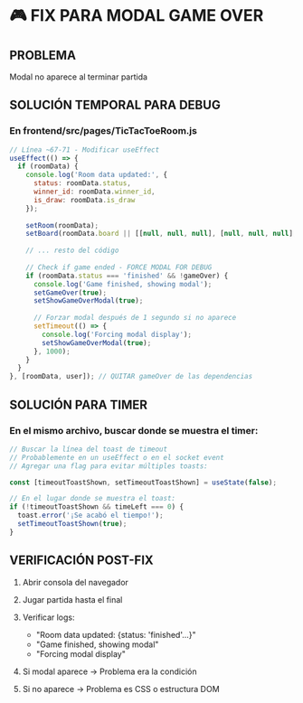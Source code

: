 # 🎮 FIX PARA MODAL GAME OVER

## PROBLEMA
Modal no aparece al terminar partida

## SOLUCIÓN TEMPORAL PARA DEBUG

### En frontend/src/pages/TicTacToeRoom.js

```javascript
// Línea ~67-71 - Modificar useEffect
useEffect(() => {
  if (roomData) {
    console.log('Room data updated:', {
      status: roomData.status,
      winner_id: roomData.winner_id,
      is_draw: roomData.is_draw
    });
    
    setRoom(roomData);
    setBoard(roomData.board || [[null, null, null], [null, null, null], [null, null, null]]);
    
    // ... resto del código
    
    // Check if game ended - FORCE MODAL FOR DEBUG
    if (roomData.status === 'finished' && !gameOver) {
      console.log('Game finished, showing modal');
      setGameOver(true);
      setShowGameOverModal(true);
      
      // Forzar modal después de 1 segundo si no aparece
      setTimeout(() => {
        console.log('Forcing modal display');
        setShowGameOverModal(true);
      }, 1000);
    }
  }
}, [roomData, user]); // QUITAR gameOver de las dependencias
```

## SOLUCIÓN PARA TIMER

### En el mismo archivo, buscar donde se muestra el timer:

```javascript
// Buscar la línea del toast de timeout
// Probablemente en un useEffect o en el socket event
// Agregar una flag para evitar múltiples toasts:

const [timeoutToastShown, setTimeoutToastShown] = useState(false);

// En el lugar donde se muestra el toast:
if (!timeoutToastShown && timeLeft === 0) {
  toast.error('¡Se acabó el tiempo!');
  setTimeoutToastShown(true);
}
```

## VERIFICACIÓN POST-FIX

1. Abrir consola del navegador
2. Jugar partida hasta el final
3. Verificar logs:
   - "Room data updated: {status: 'finished'...}"
   - "Game finished, showing modal"
   - "Forcing modal display"

4. Si modal aparece → Problema era la condición
5. Si no aparece → Problema es CSS o estructura DOM
